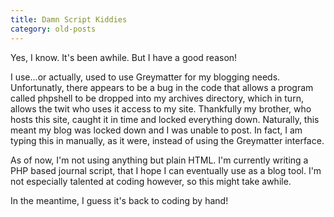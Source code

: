 ```yaml
---
title: Damn Script Kiddies
category: old-posts
---
```

Yes, I know. It's been awhile. But I have a good reason!

I use...or actually, used to use Greymatter for my blogging needs. Unfortunatly, there appears to be a bug in the code that allows a program called phpshell to be dropped into my archives directory, which in turn, allows the twit who uses it access to my site. Thankfully my brother, who hosts this site, caught it in time and locked everything down. Naturally, this meant my blog was locked down and I was unable to post. In fact, I am typing this in manually, as it were, instead of using the Greymatter interface.

As of now, I'm not using anything but plain HTML. I'm currently writing a PHP based journal script, that I hope I can eventually use as a blog tool. I'm not especially talented at coding however, so this might take awhile.

In the meantime, I guess it's back to coding by hand!